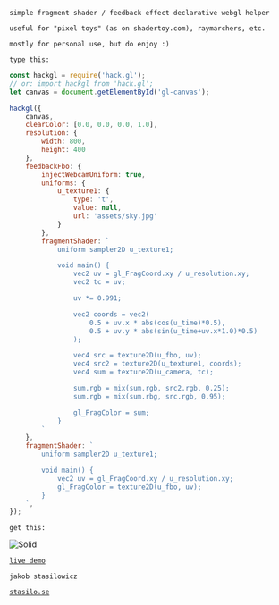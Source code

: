 
`simple fragment shader / feedback effect declarative webgl helper`

`useful for "pixel toys" (as on shadertoy.com), raymarchers, etc.`

`mostly for personal use, but do enjoy :)`


`type this:`

```javascript
const hackgl = require('hack.gl');
// or: import hackgl from 'hack.gl';
let canvas = document.getElementById('gl-canvas');

hackgl({
    canvas,
    clearColor: [0.0, 0.0, 0.0, 1.0],
    resolution: {
        width: 800,
        height: 400
    },
    feedbackFbo: {
        injectWebcamUniform: true,
        uniforms: {
            u_texture1: {
                type: 't',
                value: null,
                url: 'assets/sky.jpg'
            }
        },
        fragmentShader: `
            uniform sampler2D u_texture1;

            void main() {
                vec2 uv = gl_FragCoord.xy / u_resolution.xy;
                vec2 tc = uv;

                uv *= 0.991;

                vec2 coords = vec2(
                    0.5 + uv.x * abs(cos(u_time)*0.5),
                    0.5 + uv.y * abs(sin(u_time+uv.x*1.0)*0.5)
                );

                vec4 src = texture2D(u_fbo, uv);
                vec4 src2 = texture2D(u_texture1, coords);
                vec4 sum = texture2D(u_camera, tc);

                sum.rgb = mix(sum.rgb, src2.rgb, 0.25);
                sum.rgb = mix(sum.rbg, src.rgb, 0.95);

                gl_FragColor = sum;
            }
        `
    },
    fragmentShader: `
        uniform sampler2D u_texture1;

        void main() {
            vec2 uv = gl_FragCoord.xy / u_resolution.xy;
            gl_FragColor = texture2D(u_fbo, uv);
        }
    `,
});
```

`get this:`

![Solid](https://labb.stasilo.se/images/hackgl.png)

[`live demo`](https://labb.stasilo.se/hackgl/example/)

`jakob stasilowicz`

[`stasilo.se`](https://stasilo.se)
